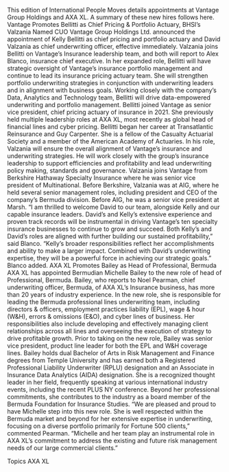 This edition of International People Moves details appointments at Vantage Group Holdings and AXA XL.
A summary of these new hires follows here.
Vantage Promotes Bellitti as Chief Pricing & Portfolio Actuary, BHSI’s Valzania Named CUO
Vantage Group Holdings Ltd. announced the appointment of Kelly Bellitti as chief pricing and portfolio actuary and David Valzania as chief underwriting officer, effective immediately. Valzania joins Bellitti on Vantage’s Insurance leadership team, and both will report to Alex Blanco, insurance chief executive.
In her expanded role, Bellitti will have strategic oversight of Vantage’s insurance portfolio management and continue to lead its insurance pricing actuary team. She will strengthen portfolio underwriting strategies in conjunction with underwriting leaders and in alignment with business goals. Working closely with the company’s Data, Analytics and Technology team, Bellitti will drive data-empowered underwriting and portfolio management.
Bellitti joined Vantage as senior vice president, chief pricing actuary of insurance in 2021. She previously held multiple leadership roles at AXA XL, most recently as global head of financial lines and cyber pricing. Bellitti began her career at Transatlantic Reinsurance and Guy Carpenter. She is a fellow of the Casualty Actuarial Society and a member of the American Academy of Actuaries.
In his role, Valzania will ensure the overall alignment of Vantage’s insurance and underwriting strategies. He will work closely with the group’s insurance leadership to support efficiencies and profitability and lead underwriting policy making, standards and governance.
Valzania joins Vantage from Berkshire Hathaway Specialty Insurance where he was senior vice president of Multinational. Before Berkshire, Valzania was at AIG, where he held several senior management roles, including president and CEO of the company’s Bermuda division. Before AIG, he was a senior vice president at Marsh.
“I am thrilled to welcome David to our team, alongside Kelly and our capable insurance leaders. David’s and Kelly’s extensive experience and proven track records will be instrumental in driving Vantage’s ten specialty insurance businesses to continue to grow and succeed. Both Kelly’s and David’s roles are aligned with further building our sustained profitability,” said Blanco.
“Kelly’s broader responsibilities reflect her accomplishments and ability to make a larger impact. Combined with David’s underwriting expertise, they will be a powerful force in achieving our strategic goals.” Blanco added.
AXA XL Promotes Bailey as Head of Professional, Bermuda
AXA XL has appointed Bermudian Michelle Bailey to the new role of head of Professional, Bermuda.
Bailey, who reports to Noel Pearman, chief underwriting officer, Bermuda, of AXA XL’s Insurance business, has more than 20 years of industry experience.
In the new role, she is responsible for leading the Bermuda professional lines underwriting team, including directors & officers, employment practices liability (EPL), wage & hour (W&H), errors & omissions (E&O), and cyber lines of business. Her responsibilities also include developing and effectively managing client relationships across all lines and overseeing the execution of strategy to drive profitable growth.
Prior to taking on the new role, Bailey was senior vice president, product line leader for both the EPL and W&H coverage lines.
Bailey holds dual Bachelor of Arts in Risk Management and Finance degrees from Temple University and has earned both a Registered Professional Liability Underwriter (RPLU) designation and an Associate in Insurance Data Analytics (AIDA) designation. She is a recognized thought leader in her field, frequently speaking at various international industry events, including the recent PLUS NY conference. Beyond her professional commitments, she contributes to the industry as a board member of the Bermuda Foundation for Insurance Studies.
“We are pleased and proud to have Michelle step into this new role. She is well respected within the Bermuda market and beyond for her extensive expertise in underwriting, focusing on a diverse portfolio primarily for Fortune 500 clients,” commented Pearman.
“Michelle and her team play an instrumental role in AXA XL’s commitment to address the existing and future risk management needs of our large commercial clients.”

Topics
AXA XL
